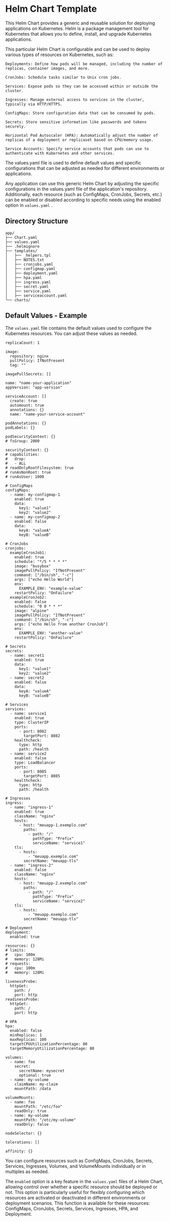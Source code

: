 # Helm Chart Template

This Helm Chart provides a generic and reusable solution for deploying applications on Kubernetes. Helm is a package management tool for Kubernetes that allows you to define, install, and upgrade Kubernetes applications.

This particular Helm Chart is configurable and can be used to deploy various types of resources on Kubernetes, such as:

    Deployments: Define how pods will be managed, including the number of replicas, container images, and more.

    CronJobs: Schedule tasks similar to Unix cron jobs.
    
    Services: Expose pods so they can be accessed within or outside the cluster.
    
    Ingresses: Manage external access to services in the cluster, typically via HTTP/HTTPS.
    
    ConfigMaps: Store configuration data that can be consumed by pods.
    
    Secrets: Store sensitive information like passwords and tokens securely.
    
    Horizontal Pod Autoscaler (HPA): Automatically adjust the number of replicas of a deployment or replicaset based on CPU/memory usage.
    
    Service Accounts: Specify service accounts that pods can use to authenticate with Kubernetes and other services.

The values.yaml file is used to define default values and specific configurations that can be adjusted as needed for different environments or applications.

Any application can use this generic Helm Chart by adjusting the specific configurations in the values.yaml file of the application's repository. Additionally, each resource (such as ConfigMaps, CronJobs, Secrets, etc.) can be enabled or disabled according to specific needs using the enabled option in `values.yaml` .

## Directory Structure

```plaintext
app/
├── Chart.yaml
├── values.yaml
├── .helmignore
├── templates/
│   ├── _helpers.tpl
│   ├── NOTES.txt
│   ├── cronjobs.yaml
│   ├── configmap.yaml
│   ├── deployment.yaml
│   ├── hpa.yaml
│   ├── ingress.yaml
│   ├── secret.yaml
│   ├── service.yaml
│   ├── serviceaccount.yaml
└── charts/
```

## Default Values - Example

The `values.yaml` file contains the default values used to configure the Kubernetes resources. You can adjust these values as needed.

```
replicaCount: 1

image:
  repository: nginx
  pullPolicy: IfNotPresent
  tag: ""

imagePullSecrets: []

name: "name-your-application"
appVersion: "app-version"

serviceAccount: []
  create: true
  automount: true
  annotations: {}
  name: "name-your-service-account"

podAnnotations: {}
podLabels: {}

podSecurityContext: {}
# fsGroup: 2000

securityContext: {}
# capabilities:
#   drop:
#   - ALL
# readOnlyRootFilesystem: true
# runAsNonRoot: true
# runAsUser: 1000

# ConfigMaps
configMaps:
  - name: my-configmap-1
    enabled: true
    data:
      key1: "value1"
      key2: "value2"
  - name: my-configmap-2
    enabled: false
    data:
      keyA: "valueA"
      keyB: "valueB"

# CronJobs
cronjobs:
  exampleCronJob1:
    enabled: true
    schedule: "*/5 * * * *"
    image: "busybox"
    imagePullPolicy: "IfNotPresent"
    command: ["/bin/sh", "-c"]
    args: ["echo Hello World"]
    env:
      EXAMPLE_ENV: "example-value"
    restartPolicy: "OnFailure"
  exampleCronJob2:
    enabled: false
    schedule: "0 0 * * *"
    image: "alpine"
    imagePullPolicy: "IfNotPresent"
    command: ["/bin/sh", "-c"]
    args: ["echo Hello from another CronJob"]
    env:
      EXAMPLE_ENV: "another-value"
    restartPolicy: "OnFailure"

# Secrets
secrets:
  - name: secret1
    enabled: true
    data:
      key1: "value1"
      key2: "value2"
  - name: secret2
    enabled: false
    data:
      keyA: "valueA"
      keyB: "valueB"

# Services
services:
  - name: service1
    enabled: true
    type: ClusterIP
    ports:
      - port: 8082
        targetPort: 8082
    healthcheck:
      type: http
      path: /health
  - name: service2
    enabled: false
    type: LoadBalancer
    ports:
      - port: 8085
        targetPort: 8085
    healthcheck:
      type: http
      path: /health

# Ingresses
ingress:
  - name: "ingress-1"
    enabled: true
    className: "nginx"
    hosts:
      - host: "meuapp-1.exemplo.com"
        paths:
          - path: "/"
            pathType: "Prefix"
            serviceName: "service1"
    tls:
      - hosts:
          - "meuapp.exemplo.com"
        secretName: "meuapp-tls"
  - name: "ingress-2"
    enabled: false
    className: "nginx"
    hosts:
      - host: "meuapp-2.exemplo.com"
        paths:
          - path: "/"
            pathType: "Prefix"
            serviceName: "service2"
    tls:
      - hosts:
          - "meuapp.exemplo.com"
        secretName: "meuapp-tls"

# Deployment
deployment:
  enabled: true

resources: {}
# limits:
#   cpu: 100m
#   memory: 128Mi
# requests:
#   cpu: 100m
#   memory: 128Mi

livenessProbe:
  httpGet:
    path: /
    port: http
readinessProbe:
  httpGet:
    path: /
    port: http

# HPA
hpa:
  enabled: false
  minReplicas: 1
  maxReplicas: 100
  targetCPUUtilizationPercentage: 80
  targetMemoryUtilizationPercentage: 80

volumes:
  - name: foo
    secret:
      secretName: mysecret
      optional: true
  - name: my-volume
    claimName: my-claim
    mountPath: /data

volumeMounts:
  - name: foo
    mountPath: "/etc/foo"
    readOnly: true
  - name: my-volume
    mountPath: "/etc/my-volume"
    readOnly: false

nodeSelector: {}

tolerations: []

affinity: {}
```

You can configure resources such as ConfigMaps, CronJobs, Secrets, Services, Ingresses, Volumes, and VolumeMounts individually or in multiples as needed.

The `enabled` option is a key feature in the `values.yaml` files of a Helm Chart, allowing control over whether a specific resource should be deployed or not. This option is particularly useful for flexibly configuring which resources are activated or deactivated in different environments or deployment scenarios. This function is available for these resources: ConfigMaps, CronJobs, Secrets, Services, Ingresses, HPA, and Deployment.
